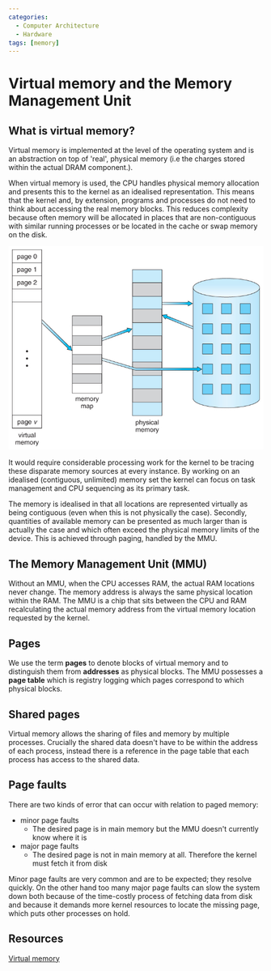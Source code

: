 ```yaml
---
categories:
  - Computer Architecture
  - Hardware
tags: [memory]
---
```


# Virtual memory and the Memory Management Unit

## What is virtual memory?

Virtual memory is implemented at the level of the operating system and is an abstraction on top of 'real', physical memory (i.e the charges stored within the actual DRAM component.).

When virtual memory is used, the CPU handles physical memory allocation and presents this to the kernel as an idealised representation. This means that the kernel and, by extension, programs and processes do not need to think about accessing the real memory blocks. This reduces complexity because often memory will be allocated in places that are non-contiguous with similar running processes or be located in the cache or swap memory on the disk.

![](/img/virtual-memory-diagram.jpg)

It would require considerable processing work for the kernel to be tracing these disparate memory sources at every instance. By working on an idealised (contiguous, unlimited) memory set the kernel can focus on task management and CPU sequencing as its primary task.

The memory is idealised in that all locations are represented virtually as being contiguous (even when this is not physically the case). Secondly, quantities of available memory can be presented as much larger than is actually the case and which often exceed the physical memory limits of the device. This is achieved through paging, handled by the MMU.

## The Memory Management Unit (MMU)

Without an MMU, when the CPU accesses RAM, the actual RAM locations never change. The memory address is always the same physical location within the RAM. The MMU is a chip that sits between the CPU and RAM recalculating the actual memory address from the virtual memory location requested by the kernel.

## Pages

We use the term **pages** to denote blocks of virtual memory and to distinguish them from **addresses** as physical blocks. The MMU possesses a **page table** which is registry logging which pages correspond to which physical blocks.

## Shared pages

Virtual memory allows the sharing of files and memory by multiple processes. Crucially the shared data doesn't have to be within the address of each process, instead there is a reference in the page table that each process has access to the shared data.

## Page faults

There are two kinds of error that can occur with relation to paged memory:

- minor page faults
  - The desired page is in main memory but the MMU doesn't currently know where it is
- major page faults
  - The desired page is not in main memory at all. Therefore the kernel must fetch it from disk

Minor page faults are very common and are to be expected; they resolve quickly. On the other hand too many major page faults can slow the system down both because of the time-costly process of fetching data from disk and because it demands more kernel resources to locate the missing page, which puts other processes on hold.

## Resources

[Virtual memory](https://www.cs.uic.edu/~jbell/CourseNotes/OperatingSystems/9_VirtualMemory.html#:~:text=Virtual%20memory%20also%20allows%20the,to%20more%20than%20one%20process)

